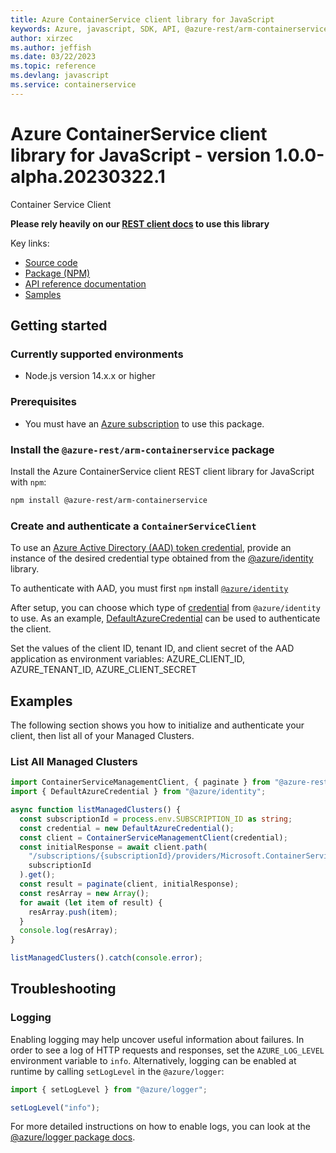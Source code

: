 ```yaml
---
title: Azure ContainerService client library for JavaScript
keywords: Azure, javascript, SDK, API, @azure-rest/arm-containerservice, containerservice
author: xirzec
ms.author: jeffish
ms.date: 03/22/2023
ms.topic: reference
ms.devlang: javascript
ms.service: containerservice
---
```

# Azure ContainerService client library for JavaScript - version 1.0.0-alpha.20230322.1 


Container Service Client

**Please rely heavily on our [REST client docs](https://github.com/Azure/azure-sdk-for-js/blob/main/documentation/rest-clients.md) to use this library**

Key links:

- [Source code](https://github.com/Azure/azure-sdk-for-js/tree/main/sdk/containerservice/arm-containerservice-rest)
- [Package (NPM)](https://www.npmjs.com/package/@azure-rest/arm-containerservice)
- [API reference documentation](/javascript/api/@azure-rest/arm-containerservice?view=azure-node-preview)
- [Samples](https://github.com/Azure-Samples/azure-samples-js-management)

## Getting started

### Currently supported environments

- Node.js version 14.x.x or higher

### Prerequisites

- You must have an [Azure subscription](https://azure.microsoft.com/free/) to use this package.

### Install the `@azure-rest/arm-containerservice` package

Install the Azure ContainerService client REST client library for JavaScript with `npm`:

```bash
npm install @azure-rest/arm-containerservice
```

### Create and authenticate a `ContainerServiceClient`

To use an [Azure Active Directory (AAD) token credential](https://github.com/Azure/azure-sdk-for-js/blob/main/sdk/identity/identity/samples/AzureIdentityExamples.md#authenticating-with-a-pre-fetched-access-token),
provide an instance of the desired credential type obtained from the
[@azure/identity](https://github.com/Azure/azure-sdk-for-js/tree/main/sdk/identity/identity#credentials) library.

To authenticate with AAD, you must first `npm` install [`@azure/identity`](https://www.npmjs.com/package/@azure/identity) 

After setup, you can choose which type of [credential](https://github.com/Azure/azure-sdk-for-js/tree/main/sdk/identity/identity#credentials) from `@azure/identity` to use.
As an example, [DefaultAzureCredential](https://github.com/Azure/azure-sdk-for-js/tree/main/sdk/identity/identity#defaultazurecredential)
can be used to authenticate the client.

Set the values of the client ID, tenant ID, and client secret of the AAD application as environment variables:
AZURE_CLIENT_ID, AZURE_TENANT_ID, AZURE_CLIENT_SECRET

## Examples

The following section shows you how to initialize and authenticate your client, then list all of your Managed Clusters.

### List All Managed Clusters

```typescript
import ContainerServiceManagementClient, { paginate } from "@azure-rest/arm-containerservice";
import { DefaultAzureCredential } from "@azure/identity";

async function listManagedClusters() {
  const subscriptionId = process.env.SUBSCRIPTION_ID as string;
  const credential = new DefaultAzureCredential();
  const client = ContainerServiceManagementClient(credential);
  const initialResponse = await client.path(
    "/subscriptions/{subscriptionId}/providers/Microsoft.ContainerService/managedClusters",
    subscriptionId
  ).get();
  const result = paginate(client, initialResponse);
  const resArray = new Array();
  for await (let item of result) {
    resArray.push(item);
  }
  console.log(resArray);
}

listManagedClusters().catch(console.error);
```

## Troubleshooting

### Logging

Enabling logging may help uncover useful information about failures. In order to see a log of HTTP requests and responses, set the `AZURE_LOG_LEVEL` environment variable to `info`. Alternatively, logging can be enabled at runtime by calling `setLogLevel` in the `@azure/logger`:

```javascript
import { setLogLevel } from "@azure/logger";

setLogLevel("info");
```

For more detailed instructions on how to enable logs, you can look at the [@azure/logger package docs](https://github.com/Azure/azure-sdk-for-js/tree/main/sdk/core/logger).

